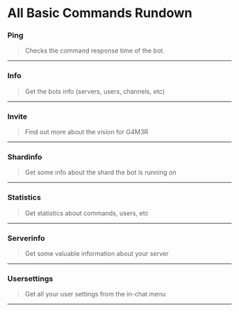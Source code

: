 # All Basic Commands Rundown

### Ping

> Checks the command response time of the bot.

---

### Info

> Get the bots info \(servers, users, channels, etc\)

---

### Invite

> Find out more about the vision for G4M3R

---

### Shardinfo

> Get some info about the shard the bot is running on

---

### Statistics

> Get statistics about commands, users, etc

---

### Serverinfo

> Get some valuable information about your server

---

### Usersettings

> Get all your user settings from the in-chat menu

---



